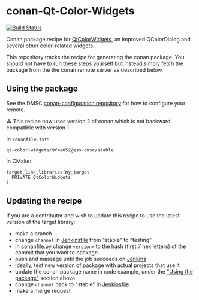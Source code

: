 # conan-Qt-Color-Widgets

[![Build Status](https://jenkins.esss.dk/dm/job/ess-dmsc/job/conan-Qt-Color-Widgets/job/master/badge/icon)](https://jenkins.esss.dk/dm/job/ess-dmsc/job/conan-Qt-Color-Widgets/job/master/)

Conan package recipe for [QtColorWidgets](https://github.com/ess-dmsc/Qt-Color-Widgets), an improved QColorDialog and several other color-related widgets.

This repository tracks the recipe for generating the conan package. You should not have to run these steps yourself but instead simply fetch the package from the the conan remote server as described below.

## Using the package

See the DMSC [conan-configuration repository](https://github.com/ess-dmsc/conan-configuration) for how to configure your remote.

:warning: This recipe now uses version 2 of conan which is not backward compatible with version 1.

In `conanfile.txt`:

```
qt-color-widgets/9f4e052@ess-dmsc/stable
```

In CMake:
```
target_link_libraries(my_target
  PRIVATE QtColorWidgets
)
```

## Updating the recipe

If you are a contributor and wish to update this recipe to use the latest version of the target library:

* make a branch
* change `channel` in [Jenkinsfile](Jenkinsfile) from "stable" to "testing"
* in [conanfile.py](conanfile.py) change `version=` to the hash (first 7 hex letters) of the commit that you want to package
* push and massage until the job succeeds on [Jenkins](https://jenkins.esss.dk/dm/job/ess-dmsc/job/conan-Qt-Color-Widgets/)
* ideally, test new version of package with actual projects that use it
* update the conan package name in code example, under the ["Using the package"](#using-the-package) section above
* change `channel` back to "stable" in [Jenkinsfile](Jenkinsfile)
* make a merge request
